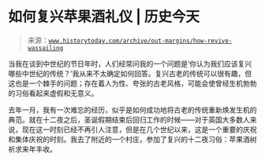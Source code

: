 <!--yml

category: 未分类

日期：2024-05-27 14:30:57

-->

# 如何复兴苹果酒礼仪 | 历史今天

> 来源：[`www.historytoday.com/archive/out-margins/how-revive-wassailing`](https://www.historytoday.com/archive/out-margins/how-revive-wassailing)

当我在谈到中世纪的节日年时，人们经常问我的一个问题是‘你认为我们应该复兴哪些中世纪的传统？’我从来不太确定如何回答。复兴古老的传统可以很有趣，但这也是一个棘手的问题；存在着人为性、夸张的古老风格，可能会使曾经生机勃勃的习俗看起来虚假和无意义。

去年一月，我有一次难忘的经历，似乎是如何成功地将古老的传统重新焕发生机的典范。就在十二夜之后，圣诞假期结束后回归工作的时候——对于英国大多数人来说，现在这一时刻已经不再引人注意，但是在几个世纪以来，这是一个重要的庆祝和集体庆祝的时刻。我去了附近的一个村庄，参加了复兴的十二夜习俗：苹果酒树祈求来年丰收。
